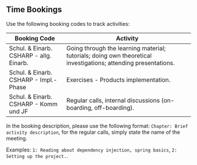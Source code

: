 ## Time Bookings

Use the following booking codes to track activities:

| Booking Code                            | Activity                                                                                                          |
|-----------------------------------------|-------------------------------------------------------------------------------------------------------------------|
| Schul. & Einarb. CSHARP - allg. Einarb.   | Going through the learning material; tutorials; doing own theoretical investigations; attending presentations.    |
| Schul. & Einarb. CSHARP - Impl.-Phase     | Exercises - Products implementation.                                                                                       |
| Schul. & Einarb. CSHARP - Komm und JF     | Regular calls, internal discussions (on-boarding, off-boarding).                                                  |

In the booking description, please use the following format: `Chapter: Brief activity description`, for the regular calls, simply state the name of the meeting. 

Examples: `1: Reading about dependency injection, spring basics`, `2: Setting up the project.`.
